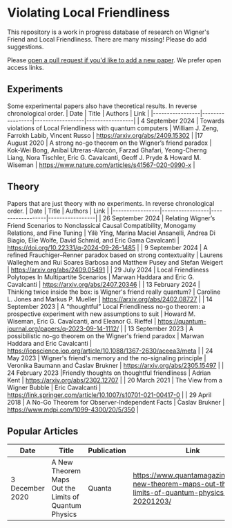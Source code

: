 # Violating Local Friendliness
This repository is a work in progress database of research on Wigner's Friend and Local Friendliness. There are many missing! Please do add suggestions.

Please [open a pull request if you'd like to add a new paper](https://github.com/unitaryfund/localfriendliness/edit/main/README.md). We prefer open access links.

## Experiments
Some experimental papers also have theoretical results. In reverse chronological order.
| Date | Title | Authors | Link |
|-----------------|-----------------|------------------|-----------------|
| 4 September 2024 | Towards violations of Local Friendliness with quantum computers | William J. Zeng, Farrokh Labib, Vincent Russo | https://arxiv.org/abs/2409.15302 |
|17 August 2020    | A strong no-go theorem on the Wigner’s friend paradox | Kok-Wei Bong, Aníbal Utreras-Alarcón, Farzad Ghafari, Yeong-Cherng Liang, Nora Tischler, Eric G. Cavalcanti, Geoff J. Pryde & Howard M. Wiseman | https://www.nature.com/articles/s41567-020-0990-x |

## Theory
Papers that are just theory with no experiments. In reverse chronological order.
| Date | Title | Authors | Link |
|-----------------|-----------------|------------------|-----------------|
| 26 September 2024 | Relating Wigner’s Friend Scenarios to Nonclassical Causal Compatibility, Monogamy Relations, and Fine Tuning | Yìlè Yīng, Marina Maciel Ansanelli, Andrea Di Biagio, Elie Wolfe, David Schmid, and Eric Gama Cavalcanti | 	https://doi.org/10.22331/q-2024-09-26-1485 |
| 9 September 2024 | A refined Frauchiger–Renner paradox based on strong contextuality | Laurens Walleghem and Rui Soares Barbosa and Matthew Pusey and Stefan Weigert | https://arxiv.org/abs/2409.05491 |
| 29 July 2024 | Local Friendliness Polytopes In Multipartite Scenarios | Marwan Haddara and Eric G. Cavalcanti | https://arxiv.org/abs/2407.20346 |
| 13 February 2024 | Thinking twice inside the box: is Wigner's friend really quantum? | Caroline L. Jones and Markus P. Mueller | https://arxiv.org/abs/2402.08727 |
| 14 September 2023 | A “thoughtful” Local Friendliness no-go theorem: a prospective experiment with new assumptions to suit | Howard M. Wiseman, Eric G. Cavalcanti, and Eleanor G. Rieffel | https://quantum-journal.org/papers/q-2023-09-14-1112/ |
| 13 September 2023 | A possibilistic no-go theorem on the Wigner's friend paradox | Marwan Haddara and Eric Cavalcanti | https://iopscience.iop.org/article/10.1088/1367-2630/aceea3/meta |
| 24 May 2023 | Wigner's friend's memory and the no-signaling principle | Veronika Baumann and Časlav Brukner | https://arxiv.org/abs/2305.15497 |
| 24 February 2023 |Friendly thoughts on thoughtful friendliness | Adrian Kent | https://arxiv.org/abs/2302.12707 |
| 20 March 2021     | The View from a Wigner Bubble | Eric Cavalcanti | https://link.springer.com/article/10.1007/s10701-021-00417-0 |
| 29 April 2018     | A No-Go Theorem for Observer-Independent Facts | Časlav Brukner | https://www.mdpi.com/1099-4300/20/5/350 |

## Popular Articles
| Date | Title | Publication | Link |
|-----------------|-----------------|------------------|-----------------|
|3 December 2020 | A New Theorem Maps Out the Limits of Quantum Physics | Quanta |https://www.quantamagazine.org/a-new-theorem-maps-out-the-limits-of-quantum-physics-20201203/|
